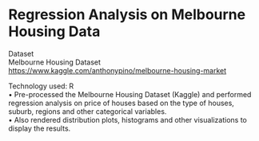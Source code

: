 # Regression Analysis on Melbourne Housing Data

Dataset <br>
Melbourne Housing Dataset https://www.kaggle.com/anthonypino/melbourne-housing-market <br>

Technology used: R <br>
•	Pre-processed the Melbourne Housing Dataset (Kaggle) and performed regression analysis on price of houses based on the type of houses, suburb, regions and other categorical variables. <br>
•	Also rendered distribution plots, histograms and other visualizations to display the results.<br>

